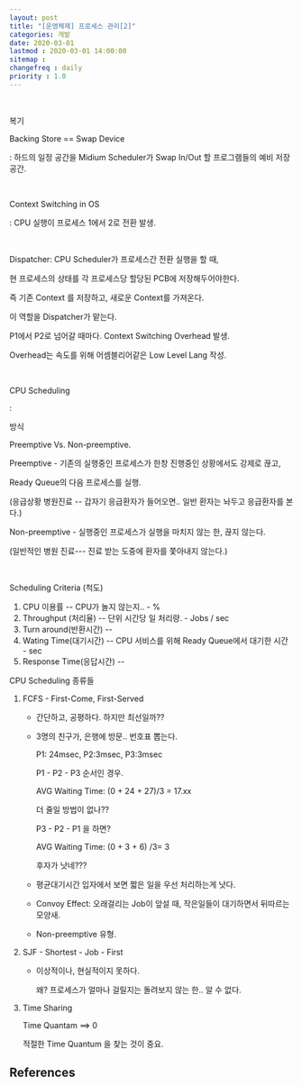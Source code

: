 ```yaml
---
layout: post
title: "[운영체제] 프로세스 관리[2]"
categories: 개발
date: 2020-03-01
lastmod : 2020-03-01 14:00:00
sitemap :
changefreq : daily
priority : 1.0
---
```


<br>

복기

Backing Store == Swap Device 

: 하드의 일정 공간을 Midium Scheduler가 Swap In/Out 할 프로그램들의 예비 저장 공간. 

<br>

Context Switching in OS

: CPU 실행이 프로세스 1에서 2로 전환 발생.

<br>

Dispatcher: CPU Scheduler가 프로세스간 전환 실행을 할 때, 

현 프로세스의 상태를 각 프로세스당 할당된 PCB에 저장해두어야한다. 

즉 기존 Context 를 저장하고, 새로운 Context를 가져온다. 

이 역할을 Dispatcher가 맡는다. 

P1에서 P2로 넘어갈 때마다. Context Switching Overhead 발생. 

Overhead는 속도를 위해 어셈블리어같은 Low Level Lang 작성. 

<br>



CPU Scheduling

: 



방식 

Preemptive Vs. Non-preemptive.

Preemptive - 기존의 실행중인 프로세스가 한창 진행중인 상황에서도 강제로 끊고, 

Ready Queue의 다음 프로세스를 실행. 

(응급상황 병원진료 -- 갑자기 응급환자가 들어오면.. 일반 환자는 놔두고 응급환자를 본다.)

Non-preemptive - 실행중인 프로세스가 실행을 마치지 않는 한, 끊지 않는다. 

(일반적인 병원 진료--- 진료 받는 도중에 환자를 쫓아내지 않는다.)

<br>

Scheduling Criteria (척도)

1. CPU 이용률 -- CPU가 놀지 않는지.. - % 
2. Throughput (처리율) -- 단위 시간당 일 처리량. - Jobs / sec
3. Turn around(반환시간) -- 
4. Wating Time(대기시간) -- CPU 서비스를 위해 Ready Queue에서 대기한 시간 - sec
5. Response Time(응답시간) -- 



CPU Scheduling 종류들

1. FCFS - First-Come, First-Served

   - 간단하고, 공평하다. 하지만 최선일까??

   - 3명의 친구가, 은행에 방문.. 번호표 뽑는다. 

     P1: 24msec, P2:3msec, P3:3msec

     P1 - P2 - P3 순서인 경우.

     AVG Waiting Time: (0 + 24 + 27)/3 = 17.xx 

     더 줄일 방법이 없나??

     P3 - P2 - P1 을 하면?

     AVG Waiting Time: (0 + 3 + 6) /3= 3

     후자가 낫네??? 

   - 평균대기시간 입자에서 보면 짧은 일을 우선 처리하는게 낫다.

   - Convoy Effect: 오래걸리는 Job이 앞설 때, 작은일들이 대기하면서 뒤따르는 모양새.

   - Non-preemptive 유형. 

     

2. SJF - Shortest - Job - First

   * 이상적이나, 현실적이지 못하다.

     왜? 프로세스가 얼마나 걸릴지는 돌려보지 않는 한.. 알 수 없다.

     

3. Time Sharing 

   Time Quantam ==> 0 

   적절한 Time Quantum 을 찾는 것이 중요. 

   



 







## References

